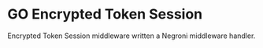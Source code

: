 GO Encrypted Token Session
==========================

Encrypted Token Session middleware written a Negroni middleware handler.
